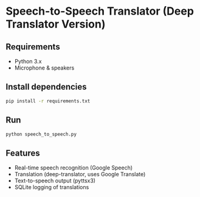# Speech-to-Speech Translator (Deep Translator Version)

## Requirements
- Python 3.x
- Microphone & speakers

## Install dependencies
```bash
pip install -r requirements.txt
```

## Run
```bash
python speech_to_speech.py
```

## Features
- Real-time speech recognition (Google Speech)
- Translation (deep-translator, uses Google Translate)
- Text-to-speech output (pyttsx3)
- SQLite logging of translations
